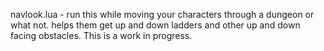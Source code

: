 navlook.lua - run this while moving your characters through a dungeon or what not. helps them get up and down ladders and other up and down facing obstacles. This is a work in progress.